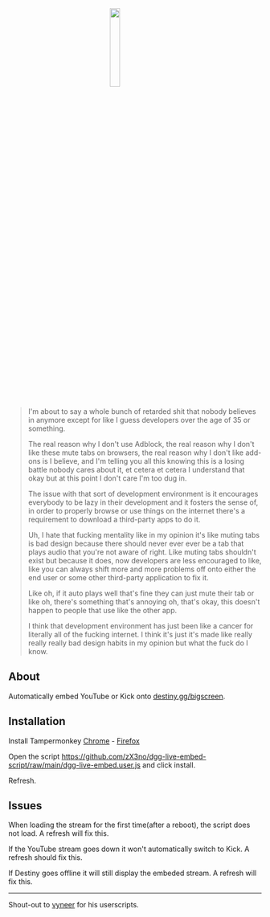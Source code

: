<img src="https://i.imgur.com/W5QaEKs.jpg" style="width: 20%; display: block; margin-left: auto; margin-right: auto;" />

>

> I'm about to say a whole bunch of
> retarded shit that nobody believes in
> anymore except for like I guess
> developers over the age of 35 or something.
>
> The real reason why I don't use Adblock,
> the real reason why I don't like these mute tabs on browsers,
> the real reason why I don't like add-ons is
> I believe, and I'm telling you all
> this knowing this is a losing battle
> nobody cares about it, et cetera et
> cetera I understand that okay but at
> this point I don't care I'm too dug in.
>
> The issue with that sort of
> development environment is it encourages
> everybody to be lazy in their
> development and it fosters the sense of,
> in order to properly browse or use
> things on the internet there's a
> requirement to download a third-party
> apps to do it.
>
> Uh, I hate that fucking
> mentality like in my opinion it's like
> muting tabs is bad design because there
> should never ever ever be a tab that
> plays audio that you're not aware of
> right.
> Like muting tabs shouldn't
> exist but because it does, now developers
> are less encouraged to like,
> like you can always shift more and more problems
> off onto either the end user or some other
> third-party application to fix it.
>
> Like oh, if it auto plays well that's
> fine they can just mute their tab or
> like oh, there's something that's
> annoying oh, that's okay, this doesn't
> happen to people that use like the other
> app.
>
> I think that development environment has just
> been like a cancer for literally all of the
> fucking internet.
> I think it's just it's made like
> really really really bad
> design habits in my opinion but what the
> fuck do I know.

## About

Automatically embed YouTube or Kick onto [destiny.gg/bigscreen](https://www.destiny.gg/bigscreen).

## Installation

Install Tampermonkey
[Chrome](https://chrome.google.com/webstore/detail/tampermonkey/dhdgffkkebhmkfjojejmpbldmpobfkfo) - [Firefox](https://addons.mozilla.org/en-US/firefox/addon/tampermonkey/)

Open the script https://github.com/zX3no/dgg-live-embed-script/raw/main/dgg-live-embed.user.js and click install.

Refresh.

## Issues

When loading the stream for the first time(after a reboot), the script does not load. A refresh will fix this.

If the YouTube stream goes down it won't automatically switch to Kick. A refresh should fix this.

If Destiny goes offline it will still display the embeded stream. A refresh will fix this.

---

Shout-out to [vyneer](https://github.com/vyneer) for his userscripts.
